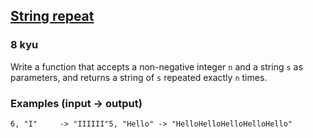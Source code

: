 <h2><a href=https://www.codewars.com/kata/57a0e5c372292dd76d000d7e/train/go target="_blank">String repeat</a></h2><h3>8 kyu</h3><p>Write a function that accepts a non-negative integer <code>n</code> and a string <code>s</code> as parameters, and returns a string of <code>s</code> repeated exactly <code>n</code> times.</p><h3 id="examples-input---output">Examples (input -&gt; output)</h3><pre><code>6, "I"     -&gt; "IIIIII"5, "Hello" -&gt; "HelloHelloHelloHelloHello"</code></pre>